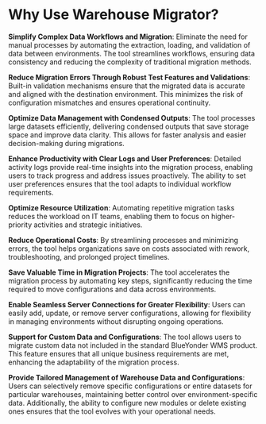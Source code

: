 # Why Use Warehouse Migrator?

**Simplify Complex Data Workflows and Migration**: Eliminate the need for manual processes by automating the extraction, loading, and validation of data between environments. The tool streamlines workflows, ensuring data consistency and reducing the complexity of traditional migration methods.

**Reduce Migration Errors Through Robust Test Features and Validations**: Built-in validation mechanisms ensure that the migrated data is accurate and aligned with the destination environment. This minimizes the risk of configuration mismatches and ensures operational continuity.

**Optimize Data Management with Condensed Outputs**: The tool processes large datasets efficiently, delivering condensed outputs that save storage space and improve data clarity. This allows for faster analysis and easier decision-making during migrations.

**Enhance Productivity with Clear Logs and User Preferences**: Detailed activity logs provide real-time insights into the migration process, enabling users to track progress and address issues proactively. The ability to set user preferences ensures that the tool adapts to individual workflow requirements.

**Optimize Resource Utilization**: Automating repetitive migration tasks reduces the workload on IT teams, enabling them to focus on higher-priority activities and strategic initiatives.

**Reduce Operational Costs**: By streamlining processes and minimizing errors, the tool helps organizations save on costs associated with rework, troubleshooting, and prolonged project timelines.

**Save Valuable Time in Migration Projects**: The tool accelerates the migration process by automating key steps, significantly reducing the time required to move configurations and data across environments.

**Enable Seamless Server Connections for Greater Flexibility**: Users can easily add, update, or remove server configurations, allowing for flexibility in managing environments without disrupting ongoing operations.

**Support for Custom Data and Configurations**: The tool allows users to migrate custom data not included in the standard BlueYonder WMS product. This feature ensures that all unique business requirements are met, enhancing the adaptability of the migration process.

**Provide Tailored Management of Warehouse Data and Configurations**: Users can selectively remove specific configurations or entire datasets for particular warehouses, maintaining better control over environment-specific data. Additionally, the ability to configure new modules or delete existing ones ensures that the tool evolves with your operational needs.
